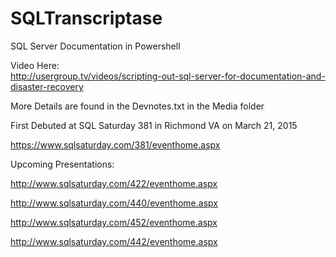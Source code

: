 # SQLTranscriptase 
SQL Server Documentation in Powershell

Video Here:<br>
http://usergroup.tv/videos/scripting-out-sql-server-for-documentation-and-disaster-recovery

More Details are found in the Devnotes.txt in the Media folder

First Debuted at SQL Saturday 381 in Richmond VA on March 21, 2015

https://www.sqlsaturday.com/381/eventhome.aspx

Upcoming Presentations:

http://www.sqlsaturday.com/422/eventhome.aspx

http://www.sqlsaturday.com/440/eventhome.aspx

http://www.sqlsaturday.com/452/eventhome.aspx

http://www.sqlsaturday.com/442/eventhome.aspx


